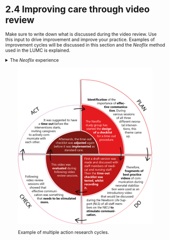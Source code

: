 # 2.4 Improving care through video review

Make sure to write down what is discussed during the video review. Use this input to drive improvement and improve your practice. Examples of improvement cycles will be discussed in this section and the _Neoflix_ method used in the LUMC is explained.&#x20;

<details>

<summary>The <em>Neoflix</em> experience</summary>

Based on video review, the _Neoflix_ team in the LUMC's NICU identified three core components that contributed to improving neonatal procedures:

* **(i) Enhancing appropriate application of external evidence:** Correctly applying guidelines and using equipment.
* **(ii) Learning from individual clinical expertise:** Adapting procedures in the 'gray zone' where guidelines don't cover all situations, ensuring the best approach based on individual patient, context, and setting.
* **(iii) Strengthening teamwork and resilience of the NICU team:** Ability to cope with complexity and adapt to changing conditions.

The following actions or interventions were defined for the _Neoflix_ project:

1. **Guideline/Equipment Adjustments:** If guidelines or equipment are used incorrectly, either healthcare providers are educated or the guideline/equipment is adjusted.
2. **Input for research:** If a knowledge gap is identified, research is initiated (literature search or consultation with an expert/researcher). Gained knowledge is shared with the team.
3. **Learning from variety / best Practices:** Healthcare providers learn from successful variations in practice where guidelines fall short, improving their performance to suit specific patients and contexts.
4. **Teamwork/Resilience Training:** If teamwork or communication skills need improvement, training programs or educational materials are developed.

**Implementation**

Action research cycles were used to implement interventions, observe their effect over time, and re-evaluate their impact.&#x20;

* **Step 1: Categorization:** Findings from video review were categorized as (1) protocol or equipment adjustments, (2) research topics, (3) tips and tricks or variations in care, or (4) needs for educational material or training programs. We also determined if the action targeted medical, nursing staff, or both.
* **Step 2: Strategy and Implementation:** The appropriate strategy was followed. Due to rotating staff, protocol adjustments required discussion at a larger staff meeting. Best practices were shared via email, newsletters, or posters. Training needs were addressed in training or educational material was developed. Sessions could also prompt expert consultations or research questions.
* **Step 3: Evaluation:** Subsequent video review sessions on the same procedure evaluated the implemented strategies. If no new findings arose, the cycle was closed. If changes were insufficient or discussions remained focused on the same aspects, the area of improvement was addressed in another cycle.

</details>



<figure><img src="../../.gitbook/assets/Figure 2 visualisation of example.png" alt=""><figcaption><p>Example of multiple action research cycles.</p></figcaption></figure>
